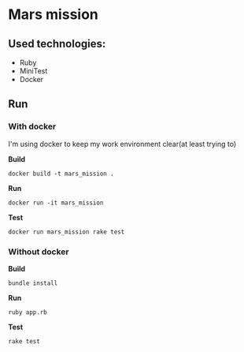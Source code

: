# Mars mission

## Used technologies:

- Ruby
- MiniTest
- Docker

## Run

### With docker

I'm using docker to keep my work environment clear(at least trying to)

**Build**

```
docker build -t mars_mission .
```

**Run**

```
docker run -it mars_mission
```

**Test**

```
docker run mars_mission rake test
```


### Without docker

**Build**

```
bundle install
```

**Run**

```
ruby app.rb
```

**Test**

```
rake test
```